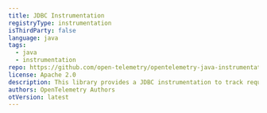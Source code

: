 ```yaml
---
title: JDBC Instrumentation
registryType: instrumentation
isThirdParty: false
language: java
tags:
  - java
  - instrumentation
repo: https://github.com/open-telemetry/opentelemetry-java-instrumentation/tree/main/instrumentation/jdbc
license: Apache 2.0
description: This library provides a JDBC instrumentation to track requests through OpenTelemetry.
authors: OpenTelemetry Authors
otVersion: latest
---
```

